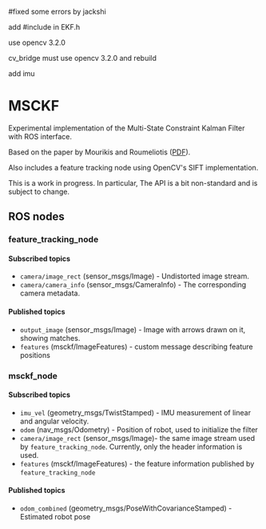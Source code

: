 #fixed some errors by jackshi 

add #include <map> in EKF.h

use opencv 3.2.0

cv_bridge must use opencv 3.2.0 and rebuild

add imu


# MSCKF

Experimental implementation of the Multi-State Constraint Kalman Filter with ROS interface.

Based on the paper by Mourikis and Roumeliotis ([PDF](http://citeseerx.ist.psu.edu/viewdoc/download?doi=10.1.1.125.2169&rep=rep1&type=pdf)).

Also includes a feature tracking node using OpenCV's SIFT implementation.

This is a work in progress. In particular, The API is a bit non-standard and is subject to change.

## ROS nodes

### feature_tracking_node
#### Subscribed topics

- `camera/image_rect` (sensor_msgs/Image) - Undistorted image stream.
- `camera/camera_info` (sensor_msgs/CameraInfo) - The corresponding camera metadata.


#### Published topics

- `output_image` (sensor_msgs/Image) - Image with arrows drawn on it, showing matches.
- `features` (msckf/ImageFeatures) - custom message describing feature positions

### msckf_node
#### Subscribed topics
- `imu_vel` (geometry_msgs/TwistStamped) - IMU measurement of linear and angular velocity.
- `odom` (nav_msgs/Odometry) - Position of robot, used to initialize the filter
- `camera/image_rect` (sensor_msgs/Image)-
the same image stream used by `feature_tracking_node`. Currently, only the header information is used.
- `features` (msckf/ImageFeatures) - the feature information published by `feature_tracking_node`

#### Published topics
- `odom_combined` (geometry_msgs/PoseWithCovarianceStamped) - Estimated robot pose
